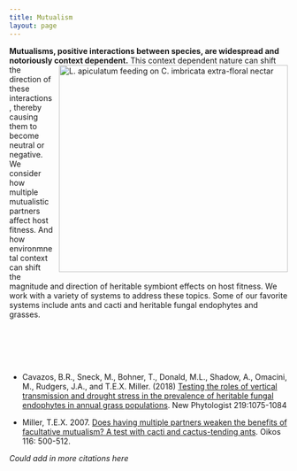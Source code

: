 ```yaml
---
title: Mutualism
layout: page
---
```



<strong>Mutualisms, positive interactions between species, are widespread and notoriously context dependent.</strong>
<img style="float: right; margin: 0px 0px 0px 10px;" src="{{ 'assets/images/ants_cholla.jpg' | relative_url }}" width="413.75" height="374.5" alt="L. apiculatum feeding on C. imbricata extra-floral nectar"  /> 
This context dependent nature can shift the direction of these interactions, thereby causing them to become neutral or negative. We consider how multiple mutualistic partners affect host fitness. And how environmnetal context can shift the magnitude and direction of heritable symbiont effects on host fitness. We work with a variety of systems to address these topics. Some of our favorite systems include ants and cacti and heritable fungal endophytes and grasses. 

<br>
<br>
<br>
<br>

* Cavazos, B.R., Sneck, M., Bohner, T., Donald, M.L., Shadow, A., Omacini, M., Rudgers, J.A., and T.E.X. Miller. (2018) [Testing the roles of vertical transmission and drought stress in the prevalence of heritable fungal endophytes in annual grass populations](/texmiller_publications/Cavazos_et_al-2018-New_Phytologist.pdf). New Phytologist 219:1075-1084

* Miller, T.E.X. 2007. [Does having multiple partners weaken the benefits of facultative mutualism? A test with cacti and cactus-tending ants](/texmiller_publications/Miller_2007_Oikos.pdf). Oikos 116: 500-512.

*Could add in more citations here*
